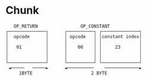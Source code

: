 # Chunk

       OP_RETURN                OP_CONSTANT
    ┌──────────────┐      ┌──────────┐ ┌──────────────┐
    │  opcode      │      │ opcode   │ │constant index│
    │              │      │          │ │              │
    │   01         │      │    00    │ │     23       │
    │              │      │          │ │              │
    │              │      │          │ │              │
    └──────────────┘      └──────────┘ └──────────────┘
     ◄─────   ─────►      ◄──────────    ─────────────►
         1BYTE                      2 BYTE
